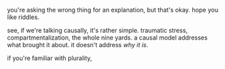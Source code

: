 you're asking the wrong thing for an explanation, but that's okay. hope you like riddles.

see, if we're talking causally, it's rather simple. traumatic stress, compartmentalization, the whole nine yards. a causal model addresses what brought it about. it doesn't address _why it is._

if you're familiar with plurality,
